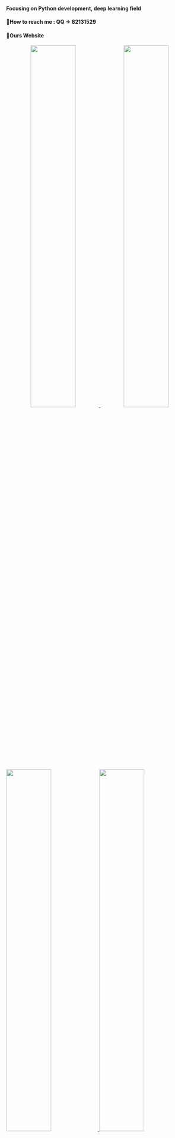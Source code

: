 ####  Focusing on Python development, deep learning field
####  💬How to reach me : QQ -> 82131529
####  🤔Ours Website

<center>
<a href="https://github.com/zhenzi0322/md2wechat">
	<img src="https://github-readme-stats.vercel.app/api?username=zhenzi0322&theme=shades-of-purple&custom_title=微信公众号文章排版" width="49%" height="50%" />
</a>
<a href="https://github.com/zhenzi0322/color-convert">
	<img src="https://github-readme-stats.vercel.app/api?username=zhenzi0322&theme=midnight-purple&custom_title=Python颜色转换库" width="49%" height="50%" />
</a>
</center>

<a href="https://github.com/zhenzi0322/photo-layout">
	<img src="https://github-readme-stats.vercel.app/api?username=zhenzi0322&theme=dracula&custom_title=图像排版" width="49%" height="50%" />
</a>

<a href="https://github.com/zhenzi0322/Flask-Hmin">
	<img src="https://github-readme-stats.vercel.app/api?username=zhenzi0322&theme=dracula&custom_title=Flask压缩视图HTML" width="49%" height="50%" />
</a>
